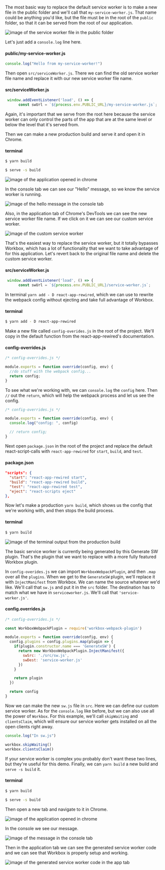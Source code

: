 The most basic way to replace the default service worker is to make a new file in the public folder and we'll call that `my-service-worker.js`. That name could be anything you'd like, but the file must be in the root of the `public` folder, so that it can be served from the root of our application.

![image of the service worker file in the public folder](https://res.cloudinary.com/dg3gyk0gu/image/upload/v1544582324/transcript-images/react-use-a-custom-service-worker-in-a-create-react-app-pwa-without-ejecting-fileplacement.png)

Let's just add a `console.log` line here. 

#### public/my-service-worker.js
```js
console.log("Hello from my-service-worker!")
```

Then open `src/serviceWorker.js`. There we can find the old service worker file name and replace it with our new service worker file name.

#### src/serviceWorker.js
```js
 window.addEventListener('load', () => {
      const swUrl = `${process.env.PUBLIC_URL}/my-service-worker.js`;
```

Again, it's important that we serve from the root here because the service worker can only control the parts of the app that are at the same level or below the level that it's served from.

Then we can make a new production build and serve it and open it in Chrome. 

#### terminal
```bash
$ yarn build
```
```bash
$ serve -s build
```

![image of the application opened in chrome](https://res.cloudinary.com/dg3gyk0gu/image/upload/v1544582328/transcript-images/react-use-a-custom-service-worker-in-a-create-react-app-pwa-without-ejecting-chrome.png)

In the console tab we can see our "Hello" message, so we know the service worker is running. 

![image of the hello message in the console tab](https://res.cloudinary.com/dg3gyk0gu/image/upload/v1544582334/transcript-images/react-use-a-custom-service-worker-in-a-create-react-app-pwa-without-ejecting-consoletab.png)

Also, in the application tab of Chrome's DevTools we can see the new service worker file name. If we click on it we can see our custom service worker.

![image of the custom service worker](https://res.cloudinary.com/dg3gyk0gu/image/upload/v1544582339/transcript-images/react-use-a-custom-service-worker-in-a-create-react-app-pwa-without-ejecting-custom.png)

That's the easiest way to replace the service worker, but it totally bypasses Workbox, which has a lot of functionality that we want to take advantage of for this application. Let's revert back to the original file name and delete the custom service worker.

#### src/serviceWorker.js
```js
 window.addEventListener('load', () => {
      const swUrl = `${process.env.PUBLIC_URL}/service-worker.js`;
```

In terminal `yarn add - D react-app-rewired`, which we can use to rewrite the webpack config without ejecting and take full advantage of Workbox. 

#### terminal
```bash
$ yarn add - D react-app-rewired
```

Make a new file called `config-overides.js` in the root of the project. We'll copy in the default function from the react-app-rewired's documentation.

#### config-overrides.js
```js
/* config-overrides.js */

module.exports = function override(config, env) {
  //do stuff with the webpack config...
  return config;
}
```

To see what we're working with, we can `console.log` the `config` here. Then `//` out the `return`, which will help the webpack process and let us see the config. 

```js
/* config-overrides.js */

module.exports = function override(config, env) {
  console.log("config: ", config)

  // return config;
}
```

Next open `package.json` in the root of the project and replace the default react-script-calls with `react-app-rewired` for `start`, `build`, and `test`.

#### package.json
```json
"scripts": {
  "start": "react-app-rewired start",
  "build": "react-app-rewired build",
  "test": "react-app-rewired test",
  "eject": "react-scripts eject"
},
```

Now let's make a production `yarn build`, which shows us the config that we're working with, and then stops the build process. 

#### terminal
```bash
$ yarn build
```

![image of the terminal output from the production build](https://res.cloudinary.com/dg3gyk0gu/image/upload/v1544582335/transcript-images/react-use-a-custom-service-worker-in-a-create-react-app-pwa-without-ejecting-terminal.png)

The basic service worker is currently being generated by this Generate SW plugin. That's the plugin that we want to replace with a more fully featured Workbox plugin.

In `config-overides.js` we can import `WorkboxWebpackPlugin`, and then `.map` over all the `plugins`. When we get to the `GenerateSW` plugin, we'll replace it with `InjectManifest` from Workbox. We can name the source whatever we'd like. We'll call that `sw.js` and put it in the `src` folder. The destination has to match what we have in `serviceworker.js`. We'll call that `'service-worker.js'`.


#### config.overrides.js
```js
/* config-overrides.js */

const WorkboxWebpackPlugin = require('workbox-webpack-plugin')

module.exports = function override(config, env) {
  config.plugins = config.plugins.map(plugin => {
    if(plugin.constructor.name === 'GenerateSW') {
      return new WorkboxWebpackPlugin.InjectManifest({
        swSrc: './src/sw.js',
        swDest: 'service-worker.js'
      })
    }

    return plugin
  })

  return config
}
```

Now we can make the new `sw.js` file in `src`. Here we can define our custom service worker. As for the `console.log` like before, but we can also use all the power of `Workbox`. For this example, we'll call `skipWaiting` and `clientsClaim`, which will ensure our service worker gets installed on all the open clients right away.

```js
console.log("In sw.js")

workbox.skipWaiting()
workbox.clientsClaim()
```

If your service worker is complex you probably don't want these two lines, but they're useful for this demo. Finally, we can `yarn build` a new build and `serve -s build` it. 

#### terminal
```bash
$ yarn build
```
```bash
$ serve -s build
```

Then open a new tab and navigate to it in Chrome. 

![image of the application opened in chrome](https://res.cloudinary.com/dg3gyk0gu/image/upload/v1544582328/transcript-images/react-use-a-custom-service-worker-in-a-create-react-app-pwa-without-ejecting-finalbuild.png)

In the console we see our message. 

![image of the message in the console tab](https://res.cloudinary.com/dg3gyk0gu/image/upload/v1544582328/transcript-images/react-use-a-custom-service-worker-in-a-create-react-app-pwa-without-ejecting-buildconsole.png)

Then in the application tab we can see the generated service worker code and we can see that Workbox is properly setup and working.

![image of the generated service worker code in the app tab](https://res.cloudinary.com/dg3gyk0gu/image/upload/v1544582335/transcript-images/react-use-a-custom-service-worker-in-a-create-react-app-pwa-without-ejecting-buildapp.png)